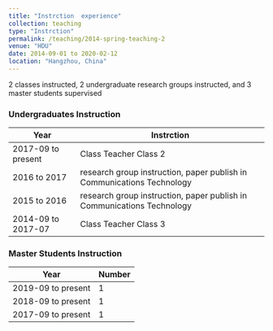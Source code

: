 ```yaml
---
title: "Instrction  experience"
collection: teaching
type: "Instrction"
permalink: /teaching/2014-spring-teaching-2
venue: "HDU"
date: 2014-09-01 to 2020-02-12
location: "Hangzhou, China"
---
```

2 classes instructed, 2 undergraduate research groups instructed,  and 3 master students supervised


### Undergraduates Instruction

| Year                  |     Instrction                            |
| ---------------- | -----------------------------------------------|
| 2017-09 to present       | Class Teacher     Class 2       |
| 2016 to 2017             | research group instruction, paper publish in Communications Technology|
| 2015 to 2016             | research group instruction, paper publish in Communications Technology|
| 2014-09 to 2017-07       | Class Teacher   Class 3      |

### Master Students  Instruction

| Year                  |     Number                   |
| ---------------- | -----------------------------------------------|
| 2019-09 to present       | 1   |
| 2018-09 to present       | 1    |
| 2017-09 to present       | 1    |